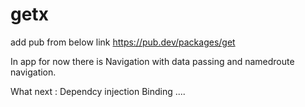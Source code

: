 # getx
 
add pub from below link 
https://pub.dev/packages/get

In app for now there is Navigation with data passing and namedroute navigation. 





What next : 
    Dependcy injection 
    Binding ....
